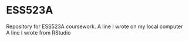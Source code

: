 # ESS523A
Repository for ESS523A coursework.
A line I wrote on my local computer  
A line I wrote from RStudio